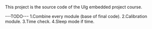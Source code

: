 This project is the source code of the Ulg embedded project course.

---TODO---
1.Combine every module (base of final code).
2.Calibration module.
3.Time check.
4.Sleep mode if time.
